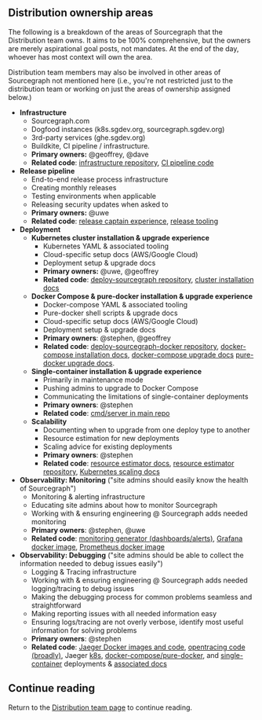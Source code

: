 ## Distribution ownership areas

The following is a breakdown of the areas of Sourcegraph that the Distribution team owns. It aims to be 100% comprehensive, but the owners are merely aspirational goal posts, not mandates. At the end of the day, whoever has most context will own the area.

Distribution team members may also be involved in other areas of Sourcegraph not mentioned here (i.e., you're not restricted just to the distribution team or working on just the areas of ownership assigned below.)

- **Infrastructure**
  - Sourcegraph.com
  - Dogfood instances (k8s.sgdev.org, sourcegraph.sgdev.org)
  - 3rd-party services (ghe.sgdev.org)
  - Buildkite, CI pipeline / infrastructure.
  - **Primary owners:** @geoffrey, @dave
  - **Related code**: [infrastructure repository](https://github.com/sourcegraph/infrastructure), [CI pipeline code](https://sourcegraph.com/search?q=repo%3A%5Egithub%5C.com%2Fsourcegraph%2Fsourcegraph%24+file%3Abuild.sh%7C%2Fci%2F+count%3A1000&patternType=literal)
- **Release pipeline**
  - End-to-end release process infrastructure
  - Creating monthly releases
  - Testing environments when applicable
  - Releasing security updates when asked to
  - **Primary owners:** @uwe
  - **Related code**: [release captain experience](https://about.sourcegraph.com/handbook/engineering/releases#release-captain), [release tooling](https://sourcegraph.com/github.com/sourcegraph/sourcegraph/-/tree/dev/release)
- **Deployment**
  - **Kubernetes cluster installation & upgrade experience**
    - Kubernetes YAML & associated tooling
    - Cloud-specific setup docs (AWS/Google Cloud)
    - Deployment setup & upgrade docs
    - **Primary owners:** @uwe, @geoffrey
    - **Related code**: [deploy-sourcegraph repository](https://github.com/sourcegraph/deploy-sourcegraph), [cluster installation docs](https://sourcegraph.com/github.com/sourcegraph/sourcegraph/-/blob/doc/admin/install/cluster.md)
  - **Docker Compose & pure-docker installation & upgrade experience**
    - Docker-compose YAML & associated tooling
    - Pure-docker shell scripts & upgrade docs
    - Cloud-specific setup docs (AWS/Google Cloud)
    - Deployment setup & upgrade docs
    - **Primary owners**: @stephen, @geoffrey
    - **Related code**: [deploy-sourcegraph-docker repository](https://github.com/sourcegraph/deploy-sourcegraph-docker), [docker-compose installation docs](https://sourcegraph.com/github.com/sourcegraph/sourcegraph/-/tree/doc/admin/install/docker-compose), [docker-compose upgrade docs](https://sourcegraph.com/github.com/sourcegraph/sourcegraph/-/blob/doc/admin/updates/docker_compose.md) [pure-docker upgrade docs](https://sourcegraph.com/github.com/sourcegraph/sourcegraph/-/blob/doc/admin/updates/pure_docker.md).
  - **Single-container installation & upgrade experience**
    - Primarily in maintenance mode
    - Pushing admins to upgrade to Docker Compose
    - Communicating the limitations of single-container deployments
    - **Primary owners**: @stephen
    - **Related code**: [cmd/server in main repo](https://sourcegraph.com/search?q=repo:%5Egithub%5C.com/sourcegraph/sourcegraph%24+file:cmd/server/&patternType=regexp)
  - **Scalability**
    - Documenting when to upgrade from one deploy type to another
    - Resource estimation for new deployments
    - Scaling advice for existing deployments
    - **Primary owners**: @stephen
    - **Related code**: [resource estimator docs](https://docs.sourcegraph.com/admin/install/resource_estimator), [resource estimator repository](https://github.com/sourcegraph/resource-estimator), [Kubernetes scaling docs](https://docs.sourcegraph.com/admin/install/kubernetes/scale)
- **Observability: Monitoring** ("site admins should easily know the health of Sourcegraph")
  - Monitoring & alerting infrastructure
  - Educating site admins about how to monitor Sourcegraph
  - Working with & ensuring engineering @ Sourcegraph adds needed monitoring
  - **Primary owners**: @stephen, @uwe
  - **Related code**: [monitoring generator (dashboards/alerts)](https://sourcegraph.com/github.com/sourcegraph/sourcegraph/-/tree/monitoring), [Grafana docker image](https://sourcegraph.com/github.com/sourcegraph/sourcegraph/-/tree/docker-images/grafana), [Prometheus docker image](https://sourcegraph.com/github.com/sourcegraph/sourcegraph/-/tree/docker-images/prometheus)
- **Observability: Debugging** ("site admins should be able to collect the information needed to debug issues easily")
  - Logging & Tracing infrastructure
  - Working with & ensuring engineering @ Sourcegraph adds needed logging/tracing to debug issues
  - Making the debugging process for common problems seamless and straightforward
  - Making reporting issues with all needed information easy
  - Ensuring logs/tracing are not overly verbose, identify most useful information for solving problems
  - **Primary owners**: @stephen
  - **Related code**: [Jaeger Docker images and code](https://sourcegraph.com/search?q=repo:%5Egithub%5C.com/sourcegraph/sourcegraph%24+file:jaeger&patternType=literal), [opentracing code (broadly)](https://sourcegraph.com/search?q=repo:%5Egithub%5C.com/sourcegraph/sourcegraph%24+opentracing&patternType=literal), Jaeger [k8s](https://sourcegraph.com/search?q=repo:%5Egithub%5C.com/sourcegraph/deploy-sourcegraph%24+jaeger&patternType=literal), [docker-compose/pure-docker](https://sourcegraph.com/search?q=repo:%5Egithub%5C.com/sourcegraph/deploy-sourcegraph-docker%24+jaeger&patternType=literal), and [single-container](https://sourcegraph.com/search?q=repo:%5Egithub%5C.com/sourcegraph/sourcegraph%24+file:cmd/server+jaeger&patternType=literal) deployments & [associated docs](https://sourcegraph.com/search?q=repo:%5Egithub%5C.com/sourcegraph/sourcegraph%24+file:doc/admin/observability+jaeger%7Ctracing&patternType=regexp)

## Continue reading

Return to the [Distribution team page](../index.md) to continue reading.
